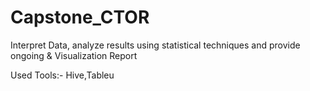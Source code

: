 # Capstone_CTOR
Interpret Data, analyze results using statistical techniques and provide ongoing &amp; Visualization Report

Used Tools:-              Hive,Tableu
